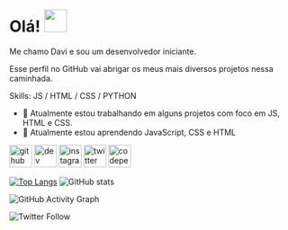 # Olá! <img src="https://raw.githubusercontent.com/MartinHeinz/MartinHeinz/master/wave.gif" width="40px"> 
Me chamo Davi e sou um desenvolvedor iniciante.

Esse perfil no GitHub vai abrigar os meus mais diversos projetos nessa caminhada.

Skills: JS / HTML / CSS / PYTHON

- 🔭 Atualmente estou trabalhando em alguns projetos com foco em JS, HTML e CSS. 
- 🌱 Atualmente estou aprendendo JavaScript, CSS e HTML 


[<img src='https://cdn.jsdelivr.net/npm/simple-icons@3.0.1/icons/github.svg' alt='github' height='40'>](https://github.com/davibc)  [<img src='https://cdn.jsdelivr.net/npm/simple-icons@3.0.1/icons/dev-dot-to.svg' alt='dev' height='40'>](https://dev.to/davibc)  [<img src='https://cdn.jsdelivr.net/npm/simple-icons@3.0.1/icons/instagram.svg' alt='instagram' height='40'>](https://www.instagram.com/costadavib/)  [<img src='https://cdn.jsdelivr.net/npm/simple-icons@3.0.1/icons/twitter.svg' alt='twitter' height='40'>](https://twitter.com/costabdavi)  [<img src='https://cdn.jsdelivr.net/npm/simple-icons@3.0.1/icons/codepen.svg' alt='codepen' height='40'>](https://codepen.io/davibc)  

[![Top Langs](https://github-readme-stats.vercel.app/api/top-langs/?username=davibc)](https://github.com/anuraghazra/github-readme-stats) ![GitHub stats](https://github-readme-stats.vercel.app/api?username=davibc&show_icons=true&count_private=true) 

![GitHub Activity Graph](https://activity-graph.herokuapp.com/graph?username=davibc)  

![Twitter Follow](https://img.shields.io/twitter/follow/costabdavi?color=blue&label=%40costadavib&logo=Twitter&style=for-the-badge)
